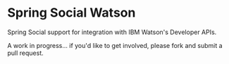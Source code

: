 # Spring Social Watson

Spring Social support for integration with IBM Watson's Developer APIs.

A work in progress... if you'd like to get involved, please fork and submit a pull request.


